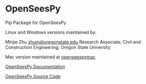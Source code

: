#  OpenSeesPy


Pip Package for OpenSeesPy

Linux and Windows versions maintained by:

Minjie Zhu <zhum@oregonstate.edu>
Research Associate;
Civil and Construction Engineering; Oregon State University

Mac version maintained at [openseespymac](pypi.org/project/openseespymac)

[OpenSeesPy Documentation](https://openseespydoc.readthedocs.io/en/latest/index.html)

[OpenSeesPy Source Code](github.com/OpenSees/OpenSees)

